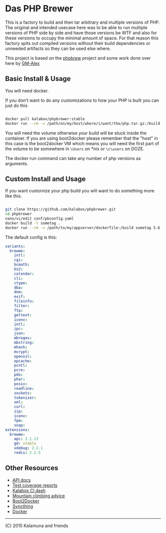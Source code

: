# Das PHP Brewer

This is a factory to build and then tar arbitrary and multiple versions of PHP. The original and intended usecase here
was to be able to run multiple versions of PHP side by side and have those versions be WTF and also for these versions to occupy
the minimal amount of space. For that reason this factory spits out compiled versions without their build dependencies or unneeded
artifacts so they can be used else where.

This project is based on the [phpbrew](https://github.com/phpbrew/phpbrew) project and some work done over here by [GM-Alex](https://github.com/GM-Alex/docker-phpapp)

## Basic Install & Usage

You will need docker.

If you don't want to do any customizations to how your PHP is built you can just do this

```bash

docker pull kalabox/phpbrewer:stable
docker run --rm -v /path/on/my/host/where/i/want/the/php.tar.gz:/build kalabox/phpbrewer:stable 5.4.36 5.3.29

```

You will need the volume otherwise your build will be stuck inside the container. If you are using boot2docker please remember that the "host"
in this case is the boot2docker VM which means you will need the first part of the volume to be somewhere in `\Users` on *nix or `\c\users` on DOZE.

The docker run command can take any number of php versions as arguments.

## Custom Install and Usage

If you want customize your php build you will want to do something more like this.

```bash

git clone https://github.com/kalabox/phpbrewer.git
cd phpbrewer
nano/vi/edit conf/pbconfig.yaml
docker build -t sometag .
docker run --rm -v /path/to/my/appserver/dockerfile:/build sometag 5.6.4

```

The default config is this:

```yaml
variants:
  brewme:
    intl:
    cgi:
    bcmath:
    bz2:
    calendar:
    cli:
    ctype:
    dba:
    dom:
    exif:
    fileinfo:
    filter:
    ftp:
    gettext:
    iconv:
    intl:
    ipc:
    json:
    mbregex:
    mbstring:
    mhash:
    mcrypt:
    openssl:
    opcache:
    pcntl:
    pcre:
    pdo:
    phar:
    posix:
    readline:
    sockets:
    tokenizer:
    xml:
    curl:
    zip:
    iconv:
    fpm:
    soap:
extensions:
  brewme:
    apc: 3.1.13
    gd: stable
    xdebug: 2.2.1
    redis: 2.2.5
```

## Other Resources

* [API docs](http://api.kalabox.me/)
* [Test coverage reports](http://coverage.kalabox.me/)
* [Kalabox CI dash](http://ci.kalabox.me/)
* [Mountain climbing advice](https://www.youtube.com/watch?v=tkBVDh7my9Q)
* [Boot2Docker](https://github.com/boot2docker/boot2docker)
* [Syncthing](https://github.com/syncthing/syncthing)
* [Docker](https://github.com/docker/docker)

-------------------------------------------------------------------------------------
(C) 2015 Kalamuna and friends



